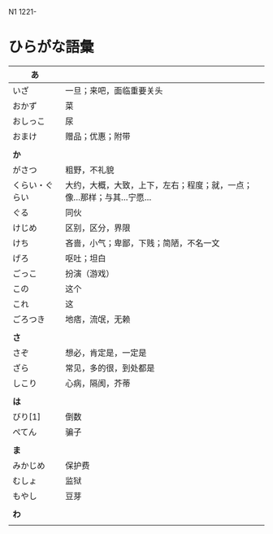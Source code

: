 N1 1221-

# ひらがな語彙

| あ             |                                                                   |
| -------------- | :---------------------------------------------------------------- |
| いざ           | 一旦；来吧，面临重要关头                                          |
| おかず         | 菜                                                                |
| おしっこ       | 尿                                                                |
| おまけ         | 赠品；优惠；附带                                                  |
|                |                                                                   |
| **か**         |                                                                   |
| がさつ         | 粗野，不礼貌                                                      |
| くらい・ぐらい | 大约，大概，大致，上下，左右；程度；就，一点；像…那样；与其…宁愿… |
| ぐる           | 同伙                                                              |
| けじめ         | 区别，区分，界限                                                  |
| けち           | 吝啬，小气；卑鄙，下贱；简陋，不名一文                            |
| げろ           | 呕吐；坦白                                                        |
| ごっこ         | 扮演（游戏）                                                      |
| この           | 这个                                                              |
| これ           | 这                                                                |
| ごろつき       | 地痞，流氓，无赖                                                  |
|                |                                                                   |
| **さ**         |                                                                   |
| さぞ           | 想必，肯定是，一定是                                              |
| ざら           | 常见，多的很，到处都是                                            |
| しこり         | 心病，隔阂，芥蒂                                                  |
|                |                                                                   |
| **は**         |                                                                   |
| びり[1]        | 倒数                                                              |
| ぺてん         | 骗子                                                              |
|                |                                                                   |
| **ま**         |                                                                   |
| みかじめ       | 保护费                                                            |
| むしょ         | 监狱                                                              |
| もやし         | 豆芽                                                              |
|                |                                                                   |
| **わ**         |                                                                   |
|                |                                                                   |
